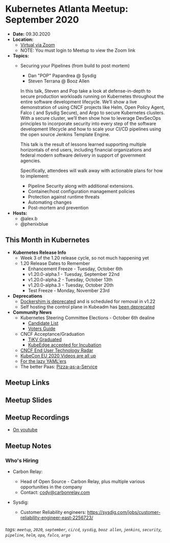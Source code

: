 # Kubernetes Atlanta Meetup: September 2020<!--Month Year-->

- **Date:** 09.30.2020<!--date as MM.DD.YYYY-->
- **Location:**
    - [Virtual via Zoom](https://www.meetup.com/Kubernetes-Atlanta-Meetup/events/272847703/)
    - NOTE: You must login to Meetup to view the Zoom link
- **Topics:**
    - Securing your Pipelines (from build to post mortem)
        - Dan "POP" Papandrea @ Sysdig
        - Steven Terrana @ Booz Allen<!--presentation title-->

        In this talk, Steven and Pop take a look at defense-in-depth to secure production workloads running on Kubernetes throughout the entire software development lifecycle. We’ll show a live demonstration of using CNCF projects like Helm, Open Policy Agent, Falco ( and Sysdig Secure), and Argo to secure Kubernetes clusters. With a secure cluster, we’ll then show how to leverage DevSecOps principles to incorporate security into every step of the software development lifecycle and how to scale your CI/CD pipelines using the open source Jenkins Template Engine.

        This talk is the result of lessons learned supporting multiple horizontals of end users, including financial organizations and federal modern software delivery in support of government agencies.

        Specifically, attendees will walk away with actionable plans for how to implement:
        - Pipeline Security along with additional extensions.
        - Container/host configuration management policies
        - Protection against runtime threats
        - Automating changes
        - Post-mortem and prevention
- **Hosts:**
    - @alex.b
    - @phenixblue

## This Month in Kubernetes

- **Kubernetes Release Info**
    - Week 3 of the 1.20 release cycle, so not much happening yet
    - 1.20 Release Dates to Remember
        - Enhancement Freeze - Tuesday, October 6th
        - v1.20.0-alpha.1 - Tuesday, September 22nd
        - v1.20.0-alpha.2 - Tuesday, October 13th
        - v1.20.0-alpha.3 - Tuesday, October 20th
        - Test Freeze - Monday, November 23rd
- **Deprecations**
    - [Dockershim is deprecated](https://github.com/kubernetes/kubernetes/pull/94624) and is scheduled for removal in v1.22 
    - Self hosting the control plane in Kubeadm has [been deprecated](https://github.com/kubernetes/kubernetes/pull/95125)
- **Community News**
    - Kubernetes Steering Committee Elections - October 6th dealine
        - [Candidate List](https://github.com/kubernetes/community/tree/master/events/elections/2020#nominees)
        - [Voters Guide](https://github.com/kubernetes/community/tree/master/events/elections/2020#voting-process)
    - CNCF Acceptance/Graduation
        - [TiKV Graduated](https://www.cncf.io/announcements/2020/09/02/cloud-native-computing-foundation-announces-tikv-graduation/)
        - [KubeEdge accepted for Incubation](https://www.cncf.io/blog/2020/09/16/toc-approves-kubeedge-as-incubating-project/)
    - [CNCF End User Technology Radar](https://radar.cncf.io/overview)
    - [KubeCon EU 2020 Videos are all up](https://www.youtube.com/playlist?list=PLj6h78yzYM2O1wlsM-Ma-RYhfT5LKq0XC)
    - [For the lazy YAML'ers](https://k8syaml.com/)
    - The better Paas: [Pizza-as-a-Service](https://github.com/rudoi/cruster-api)

## Meetup Links

## Meetup Slides

## Meetup Recordings
- [On youtube](https://www.youtube.com/watch?v=-LoI1SYRnRw)

## Meetup Notes

### Who's Hiring 
- Carbon Relay:
    - Head of Open Source - Carbon Relay, plus multiple various opportunities in the company
    - Contact: cody@carbonrelay.com

- Sysdig:
    - Customer Reliability engineers: https://sysdig.com/jobs/customer-reliability-engineer-east-2256723/

<!--Company Name: Positions hiring for (link to hiring page), Contact Name/email/etc-->

###### tags: `meetup`, `2020`, `september`, `ci/cd`, `sysdig`, `booz allen`, `jenkins`, `security`, `pipeline`, `helm`, `opa`, `falco`, `argo` <!--Add additional tags for `year`, `month` and anything else pertinent-->